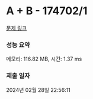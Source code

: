 # A + B - 174702/1 

[문제 링크](https://level.goorm.io/exam/174702/a-b/quiz/1) 

### 성능 요약

메모리: 116.82 MB, 시간: 1.37 ms

### 제출 일자

2024년 02월 28일 22:56:11

